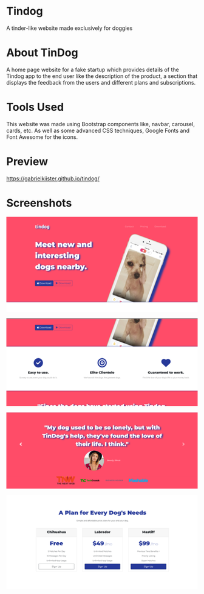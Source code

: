 # Tindog
A tinder-like website made exclusively for doggies

# About TinDog
A home page website for a fake startup which provides details of the Tindog app to the end user like the description of the product, a section that displays the feedback from the users and different plans and subscriptions.

# Tools Used
This website was made using Bootstrap components like, navbar, carousel, cards, etc. As well as some advanced CSS techniques, Google Fonts and Font Awesome for the icons.

# Preview
https://gabrielkiister.github.io/tindog/

# Screenshots
![Alt text](/screenshots/Title.png?raw=true)

![Alt text](/screenshots/Features.png?raw=true)

![Alt text](/screenshots/Testimonials.png?raw=true)

![Alt text](/screenshots/Pricing.png?raw=true)
